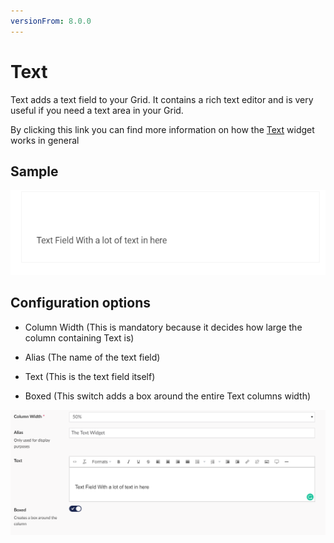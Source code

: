 ```yaml
---
versionFrom: 8.0.0
---
```


# Text

Text adds a text field to your Grid. It contains a rich text editor and is very useful if you need a text area in your Grid.

By clicking this link you can find more information on how the [Text](../../Text/index.md) widget works in general

## Sample

![Text Frontend](images/Text-Frontend.png)

## Configuration options

- Column Width (This is mandatory because it decides how large the column containing Text is)

- Alias (The name of the text field)

- Text (This is the text field itself)

- Boxed (This switch adds a box around the entire Text columns width)

![Text Backoffice](images/Text-Backoffice.png)